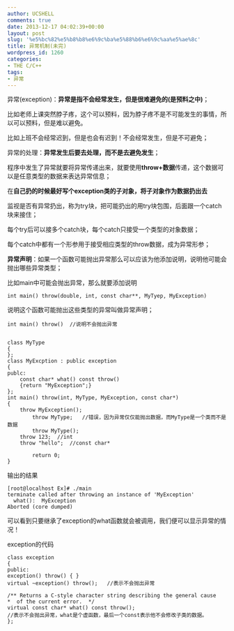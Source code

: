 ```yaml
---
author: UCSHELL
comments: true
date: 2013-12-17 04:02:39+00:00
layout: post
slug: '%e5%bc%82%e5%b8%b8%e6%9c%ba%e5%88%b6%e6%9c%aa%e5%ae%8c'
title: 异常机制(未完)
wordpress_id: 1260
categories:
- THE C/C++
tags:
- 异常
---
```


异常(exception)：**异常是指不会经常发生，但是很难避免的(是预料之中)**；

比如老师上课突然脖子疼，这个可以预料，因为脖子疼不是不可能发生的事情，所以可以预料，但是难以避免。

比如上班不会经常迟到，但是也会有迟到！不会经常发生，但是不可避免；

异常的处理：**异常发生后要去处理，而不是去避免发生**；

程序中发生了异常就要将异常传递出来，就要使用**throw+数据**传递，这个数据可以是任意类型的数据来表达异常信息；

在**自己扔的时候最好写个exception类的子对象，将子对象作为数据扔出去**

监视是否有异常扔出，称为try块，把可能扔出的用try块包围，后面跟一个catch块来接住；

每个try后可以接多个catch块，每个catch只接受一个类型的对象数据；

每个catch中都有一个形参用于接受相应类型的throw数据，成为异常形参；

**异常声明**：如果一个函数可能抛出异常那么可以应该为他添加说明，说明他可能会抛出哪些异常类型；

比如main中可能会抛出异常，那么就要添加说明

    
    int main() throw(double, int, const char**, MyTyep, MyException)


说明这个函数可能抛出这些类型的异常叫做异常声明；

    
    int main() throw()	//说明不会抛出异常

    
    class MyType
    {
    };
    class MyExcption : public exception 
    {
    publc:
    	const char* what() const throw()
    	{return "MyException";}
    };
    int main() throw(int, MyType, MyException, const char*)
    {
    	throw MyException();
            throw MyType;	//错误，因为异常仅仅能抛出数据，而MyType是一个类而不是数据
            throw MyType();
    	throw 123;	//int
    	throw "hello";	//const char*
    
            return 0;
    }


<!-- more -->

输出的结果

    
    [root@localhost Ex]# ./main
    terminate called after throwing an instance of 'MyException'
      what():  MyException
    Aborted (core dumped)


可以看到只要继承了exception的what函数就会被调用，我们便可以显示异常的情况！

exception的代码

    
    class exception
    {
    public:
    exception() throw() { }
    virtual ~exception() throw();	//表示不会抛出异常
    
    /** Returns a C-style character string describing the general cause
    *  of the current error.  */
    virtual const char* what() const throw();
    //表示不会抛出异常，what是个虚函数，最后一个const表示他不会修改子类的数据。
    };
